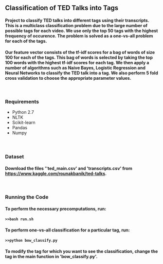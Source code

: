## Classification of TED Talks into Tags

#### Project to classify TED talks into different tags using their transcripts. This is a multiclass classification problem due to the large number of possible tags for each video. We use only the top 50 tags with the highest frequency of occurence. The problem is solved as a one-vs-all problem for each of the tags. </br>

#### Our feature vector consists of the tf-idf scores for a bag of words of size 100 for each of the tags. This bag of words is selected by taking the top 100 words with the highest tf-idf scores for each tag. We then apply a number of algorithms such as Naive Bayes, Logistic Regression and Neural Networks to classify the TED talk into a tag. We also perform 5 fold cross validation to choose the appropriate parameter values.
#### </br>

### Requirements
* Python 2.7
* NLTK
* Scikit-learn
* Pandas
* Numpy
#### </br>

### Dataset
#### Download the files ''ted_main.csv' and 'transcripts.csv' from https://www.kaggle.com/rounakbanik/ted-talks.
#### </br>

### Running the Code
#### To perform the necessary precomputations, run:
#### ```>>bash run.sh```
#### To perform one-vs-all classification for a particular tag, run:
#### ```>>python bow_classify.py```
#### To modify the tag for which you want to see the classification, change the tag in the main function in 'bow_classify.py'.
